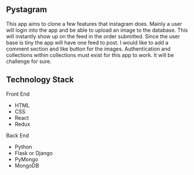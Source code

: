 ## Pystagram

This app aims to clone a few features that instagram does. Mainly a user will login into the app and be able to upload an image to the database. This will instantly show up on the feed in the order submitted. Since the user base is tiny the app will have one feed to post. I would like to add a comment section and like button for the images. Authentication and collections within collections must exist for this app to work. It will be challenge for sure.

## Technology Stack

Front End

* HTML
* CSS
* React
* Redux

Back End

* Python
* Flask or Django
* PyMongo
* MongoDB
